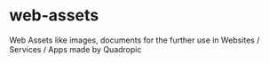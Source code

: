 # web-assets
Web Assets like images, documents for the further use in Websites / Services / Apps made by Quadropic
